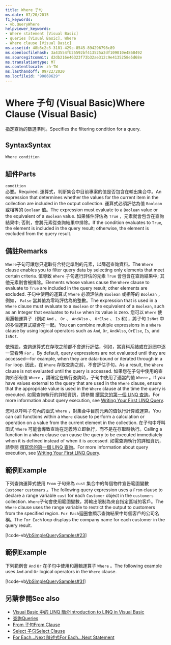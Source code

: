 ```yaml
---
title: Where 子句
ms.date: 07/20/2015
f1_keywords:
- vb.QueryWhere
helpviewer_keywords:
- Where statement [Visual Basic]
- queries [Visual Basic], Where
- Where clause [Visual Basic]
ms.assetid: 48b5c2c5-3181-429c-8545-894296798c89
ms.openlocfilehash: 3a43554fb25592bf413525a2df109010e4868492
ms.sourcegitcommit: d2db216e46323f73b32ae312c9e4135258e5d68e
ms.translationtype: MT
ms.contentlocale: zh-TW
ms.lasthandoff: 09/22/2020
ms.locfileid: "90869629"
---
```

# <a name="where-clause-visual-basic"></a><span data-ttu-id="27771-102">Where 子句 (Visual Basic)</span><span class="sxs-lookup"><span data-stu-id="27771-102">Where Clause (Visual Basic)</span></span>

<span data-ttu-id="27771-103">指定查詢的篩選準則。</span><span class="sxs-lookup"><span data-stu-id="27771-103">Specifies the filtering condition for a query.</span></span>  
  
## <a name="syntax"></a><span data-ttu-id="27771-104">Syntax</span><span class="sxs-lookup"><span data-stu-id="27771-104">Syntax</span></span>  
  
```vb  
Where condition  
```  
  
## <a name="parts"></a><span data-ttu-id="27771-105">組件</span><span class="sxs-lookup"><span data-stu-id="27771-105">Parts</span></span>  

 `condition`  
 <span data-ttu-id="27771-106">必要。</span><span class="sxs-lookup"><span data-stu-id="27771-106">Required.</span></span> <span data-ttu-id="27771-107">運算式，判斷集合中目前專案的值是否包含在輸出集合中。</span><span class="sxs-lookup"><span data-stu-id="27771-107">An expression that determines whether the values for the current item in the collection are included in the output collection.</span></span> <span data-ttu-id="27771-108">運算式必須評估為值 `Boolean` 或相等的 `Boolean` 值。</span><span class="sxs-lookup"><span data-stu-id="27771-108">The expression must evaluate to a `Boolean` value or the equivalent of a `Boolean` value.</span></span> <span data-ttu-id="27771-109">如果條件評估為 `True` ，元素就會包含在查詢結果中; 否則，會將元素從查詢結果中排除。</span><span class="sxs-lookup"><span data-stu-id="27771-109">If the condition evaluates to `True`, the element is included in the query result; otherwise, the element is excluded from the query result.</span></span>  
  
## <a name="remarks"></a><span data-ttu-id="27771-110">備註</span><span class="sxs-lookup"><span data-stu-id="27771-110">Remarks</span></span>  

 <span data-ttu-id="27771-111">`Where`子句可讓您只選取符合特定準則的元素，以篩選查詢資料。</span><span class="sxs-lookup"><span data-stu-id="27771-111">The `Where` clause enables you to filter query data by selecting only elements that meet certain criteria.</span></span> <span data-ttu-id="27771-112">值導致 `Where` 子句進行評估的元素 `True` 會包含在查詢結果中; 其他元素則會被排除。</span><span class="sxs-lookup"><span data-stu-id="27771-112">Elements whose values cause the `Where` clause to evaluate to `True` are included in the query result; other elements are excluded.</span></span> <span data-ttu-id="27771-113">子句中使用的運算式 `Where` 必須評估為 `Boolean` 或相等的 `Boolean` ，例如， `False` 當其值為零時評估為的整數。</span><span class="sxs-lookup"><span data-stu-id="27771-113">The expression that is used in a `Where` clause must evaluate to a `Boolean` or the equivalent of a `Boolean`, such as an Integer that evaluates to `False` when its value is zero.</span></span> <span data-ttu-id="27771-114">您可以 `Where` 使用邏輯運算子（例如 `And` 、 `Or` 、 `AndAlso` 、 `OrElse` 、 `Is` 和），將子句 `IsNot` 中的多個運算式結合在一起。</span><span class="sxs-lookup"><span data-stu-id="27771-114">You can combine multiple expressions in a `Where` clause by using logical operators such as `And`, `Or`, `AndAlso`, `OrElse`, `Is`, and `IsNot`.</span></span>  
  
 <span data-ttu-id="27771-115">依預設，查詢運算式在存取之前都不會進行評估，例如，當資料系結或在迴圈中逐一查看時 `For` 。</span><span class="sxs-lookup"><span data-stu-id="27771-115">By default, query expressions are not evaluated until they are accessed—for example, when they are data-bound or iterated through in a `For` loop.</span></span> <span data-ttu-id="27771-116">因此，在 `Where` 存取查詢之前，不會評估子句。</span><span class="sxs-lookup"><span data-stu-id="27771-116">As a result, the `Where` clause is not evaluated until the query is accessed.</span></span> <span data-ttu-id="27771-117">如果您在子句中使用的查詢外部有值 `Where` ，請確定在執行查詢時，子句中使用了適當的值 `Where` 。</span><span class="sxs-lookup"><span data-stu-id="27771-117">If you have values external to the query that are used in the `Where` clause, ensure that the appropriate value is used in the `Where` clause at the time the query is executed.</span></span> <span data-ttu-id="27771-118">如需查詢執行的詳細資訊，請參閱 [撰寫您的第一個 LINQ 查詢](../../programming-guide/concepts/linq/writing-your-first-linq-query.md)。</span><span class="sxs-lookup"><span data-stu-id="27771-118">For more information about query execution, see [Writing Your First LINQ Query](../../programming-guide/concepts/linq/writing-your-first-linq-query.md).</span></span>  
  
 <span data-ttu-id="27771-119">您可以呼叫子句內的函式 `Where` ，對集合中目前元素的值執行計算或運算。</span><span class="sxs-lookup"><span data-stu-id="27771-119">You can call functions within a `Where` clause to perform a calculation or operation on a value from the current element in the collection.</span></span> <span data-ttu-id="27771-120">在子句中呼叫函式 `Where` 可能會導致查詢在定義時立即執行，而不是在存取時執行。</span><span class="sxs-lookup"><span data-stu-id="27771-120">Calling a function in a `Where` clause can cause the query to be executed immediately when it is defined instead of when it is accessed.</span></span> <span data-ttu-id="27771-121">如需查詢執行的詳細資訊，請參閱 [撰寫您的第一個 LINQ 查詢](../../programming-guide/concepts/linq/writing-your-first-linq-query.md)。</span><span class="sxs-lookup"><span data-stu-id="27771-121">For more information about query execution, see [Writing Your First LINQ Query](../../programming-guide/concepts/linq/writing-your-first-linq-query.md).</span></span>  
  
## <a name="example"></a><span data-ttu-id="27771-122">範例</span><span class="sxs-lookup"><span data-stu-id="27771-122">Example</span></span>  

 <span data-ttu-id="27771-123">下列查詢運算式使用 `From` 子句來為 `cust` 集合中的每個物件宣告範圍變數 `Customer` `customers` 。</span><span class="sxs-lookup"><span data-stu-id="27771-123">The following query expression uses a `From` clause to declare a range variable `cust` for each `Customer` object in the `customers` collection.</span></span> <span data-ttu-id="27771-124">`Where`子句會使用範圍變數，將輸出限制為來自指定區域的客戶。</span><span class="sxs-lookup"><span data-stu-id="27771-124">The `Where` clause uses the range variable to restrict the output to customers from the specified region.</span></span> <span data-ttu-id="27771-125">`For Each`迴圈會顯示查詢結果中每個客戶的公司名稱。</span><span class="sxs-lookup"><span data-stu-id="27771-125">The `For Each` loop displays the company name for each customer in the query result.</span></span>  
  
 [!code-vb[VbSimpleQuerySamples#23](~/samples/snippets/visualbasic/VS_Snippets_VBCSharp/VbSimpleQuerySamples/VB/QuerySamples1.vb#23)]  
  
## <a name="example"></a><span data-ttu-id="27771-126">範例</span><span class="sxs-lookup"><span data-stu-id="27771-126">Example</span></span>  

 <span data-ttu-id="27771-127">下列範例會 `And` `Or` 在子句中使用和邏輯運算子 `Where` 。</span><span class="sxs-lookup"><span data-stu-id="27771-127">The following example uses `And` and `Or` logical operators in the `Where` clause.</span></span>  
  
 [!code-vb[VbSimpleQuerySamples#31](~/samples/snippets/visualbasic/VS_Snippets_VBCSharp/VbSimpleQuerySamples/VB/QuerySamples1.vb#31)]  
  
## <a name="see-also"></a><span data-ttu-id="27771-128">另請參閱</span><span class="sxs-lookup"><span data-stu-id="27771-128">See also</span></span>

- [<span data-ttu-id="27771-129">Visual Basic 中的 LINQ 簡介</span><span class="sxs-lookup"><span data-stu-id="27771-129">Introduction to LINQ in Visual Basic</span></span>](../../programming-guide/language-features/linq/introduction-to-linq.md)
- [<span data-ttu-id="27771-130">查詢</span><span class="sxs-lookup"><span data-stu-id="27771-130">Queries</span></span>](index.md)
- [<span data-ttu-id="27771-131">From 子句</span><span class="sxs-lookup"><span data-stu-id="27771-131">From Clause</span></span>](from-clause.md)
- [<span data-ttu-id="27771-132">Select 子句</span><span class="sxs-lookup"><span data-stu-id="27771-132">Select Clause</span></span>](select-clause.md)
- [<span data-ttu-id="27771-133">For Each...Next 陳述式</span><span class="sxs-lookup"><span data-stu-id="27771-133">For Each...Next Statement</span></span>](../statements/for-each-next-statement.md)
